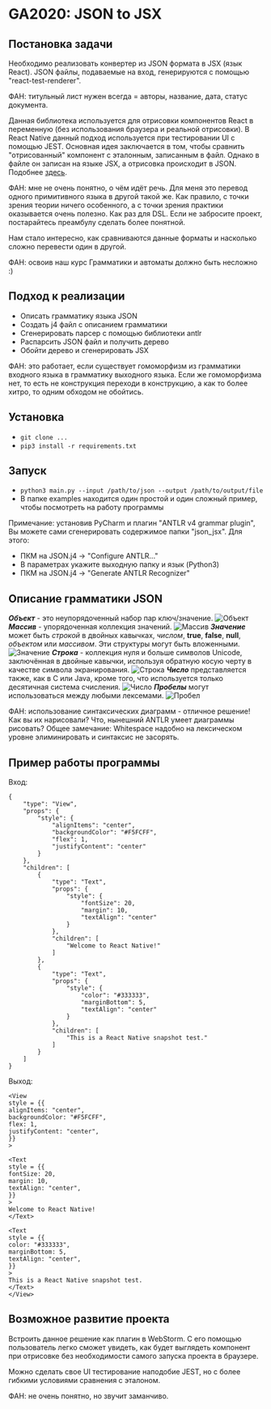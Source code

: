 # GA2020: JSON to JSX

## Постановка задачи

Необходимо реализовать конвертер из JSON формата в JSX (язык React). JSON файлы, подаваемые на вход, генерируются с помощью 
"react-test-renderer". 

ФАН: титульный лист нужен всегда = авторы, название, дата, статус документа.

Данная библиотека используется для отрисовки компонентов React в переменную (без использования 
браузера и реальной отрисовки). В React Native данный подход используется при тестировании UI с помощью JEST. 
Основная идея заключается в том, чтобы сравнить "отрисованный" компонент с эталонным, записанным в файл. 
Однако в файле он записан на языке JSX, а отрисовка происходит в JSON. Подобнее 
[здесь](https://jestjs.io/docs/ru/tutorial-react-native).

ФАН: мне не очень понятно, о чём идёт речь. Для меня это перевод одного примитивного языка в другой такой же. Как правило, с точки зрения теории ничего особенного, а с точки зрения практики оказывается очень полезно. Как раз для DSL. Если не забросите проект, постарайтесь преамбулу сделать более понятной.

Нам стало интересно, как сравниваются данные форматы и насколько сложно перевести один в другой.

ФАН: освоив наш курс Грамматики и автоматы должно быть несложно :)

## Подход к реализации

- Описать грамматику языка JSON
- Создать j4 файл с описанием грамматики
- Сгенерировать парсер с помощью библиотеки antlr
- Распарсить JSON файл и получить дерево
- Обойти дерево и сгенерировать JSX

ФАН: это работает, если существует гомоморфизм из грамматики входного языка в грамматику выходного языка. Если же гомоморфизма нет, то есть не конструкция переходи в конструкцию, а как то более хитро, то одним обходом не обойтись.

## Установка

- `git clone ...`
- `pip3 install -r requirements.txt`

## Запуск

- `python3 main.py --input /path/to/json --output /path/to/output/file`
- В папке examples находится один простой и один сложный пример, чтобы посмотреть на работу программы

Примечание: установив PyСharm и плагин "ANTLR v4 grammar plugin", Вы можете сами сгенерировать содержимое папки "json_jsx".
Для этого:
- ПКМ на JSON.j4 -> "Configure ANTLR..."
- В параметрах укажите выходную папку и язык (Python3)
- ПКМ на JSON.j4 -> "Generate ANTLR Recognizer"

## Описание грамматики JSON
***Объект*** - это неупорядоченный набор пар ключ/значение.
![Объект](json_diagrams/object.png "Объект")
***Массив*** - упорядоченная коллекция значений.
![Массив](json_diagrams/array.png "Массив")
***Значение*** может быть *строкой* в двойных кавычках, *числом*, **true**, **false**, **null**, *объектом* или *массивом*. 
Эти структуры могут быть вложенными.
![Значение](json_diagrams/value.png "Значение")
***Строка*** - коллекция нуля и больше символов Unicode, заключённая в двойные кавычки, используя обратную косую черту в качестве символа экранирования.
![Строка](json_diagrams/string.png "Строка")
***Число*** представляется также, как в C или Java, кроме того, что используется только десятичная система счисления.
![Число](json_diagrams/number.png "Число")
***Пробелы*** могут использоваться между любыми лексемами.
![Пробел](json_diagrams/whitespace.png "Пробел")

ФАН: использование синтаксических диаграмм - отличное решение! Как вы их нарисовали? Что, нынешний ANTLR умеет диаграммы рисовать? Общее замечание: Whitespace надобно на лексическом уровне элиминировать и синтаксис не засорять.   

## Пример работы программы

Вход: 
>
    {
        "type": "View",
        "props": {
            "style": {
                "alignItems": "center",
                "backgroundColor": "#F5FCFF",
                "flex": 1,
                "justifyContent": "center"
            }
        },
        "children": [
            {
                "type": "Text",
                "props": {
                    "style": {
                        "fontSize": 20,
                        "margin": 10,
                        "textAlign": "center"
                    }
                },
                "children": [
                    "Welcome to React Native!"
                ]
            },
            {
                "type": "Text",
                "props": {
                    "style": {
                        "color": "#333333",
                        "marginBottom": 5,
                        "textAlign": "center"
                    }
                },
                "children": [
                    "This is a React Native snapshot test."
                ]
            }
        ]
    }
    
Выход:

>
    <View
    style = {{
    alignItems: "center",
    backgroundColor: "#F5FCFF",
    flex: 1,
    justifyContent: "center",
    }}
    >
    
    <Text
    style = {{
    fontSize: 20,
    margin: 10,
    textAlign: "center",
    }}
    >
    Welcome to React Native!
    </Text>
    
    <Text
    style = {{
    color: "#333333",
    marginBottom: 5,
    textAlign: "center",
    }}
    >
    This is a React Native snapshot test.
    </Text>
    </View>

## Возможное развитие проекта

Встроить данное решение как плагин в WebStorm. С его помощью пользователь легко сможет увидеть, как будет выглядеть
компонент при отрисовке без необходимости самого запуска проекта в браузере.

Можно сделать свое UI тестирование наподобие JEST, но с более гибкими условиями сравнения с эталоном.

ФАН: не очень понятно, но звучит заманчиво.
 
